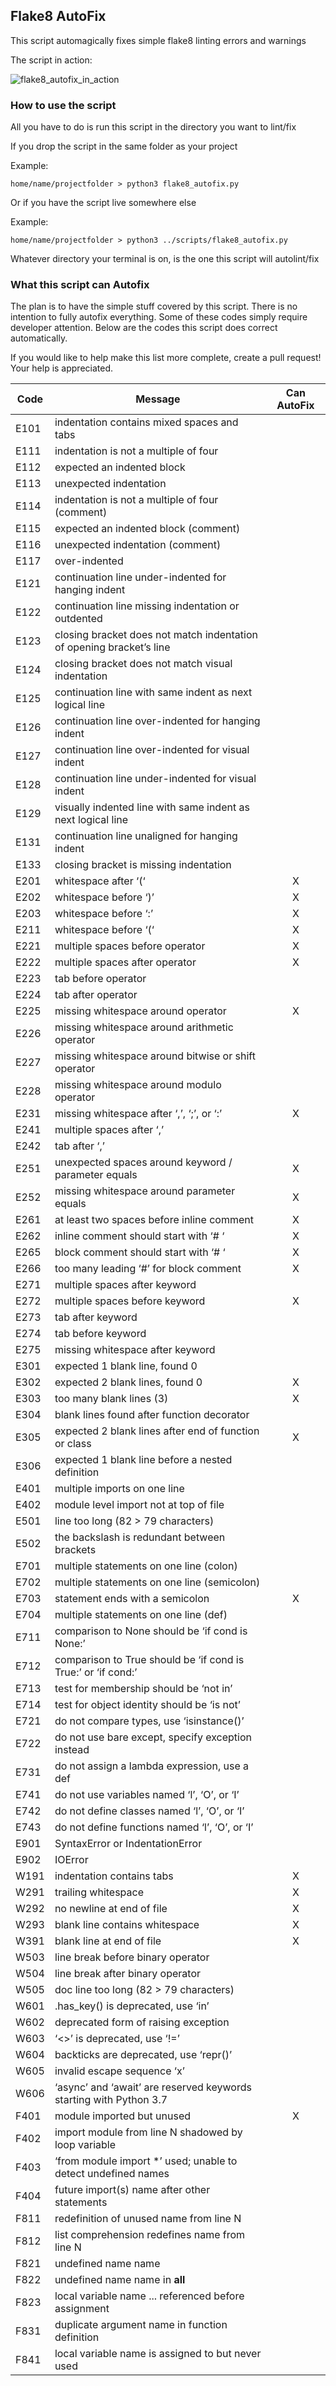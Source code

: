 ## Flake8 AutoFix

This script automagically fixes simple flake8 linting errors and warnings

The script in action:

![flake8_autofix_in_action](https://media.discordapp.net/attachments/564872937455484928/605790338451243058/autolintfix.gif)


### How to use the script

All you have to do is run this script in the directory you want to lint/fix

If you drop the script in the same folder as your project

Example:
```
home/name/projectfolder > python3 flake8_autofix.py
```

Or if you have the script live somewhere else

Example:
```
home/name/projectfolder > python3 ../scripts/flake8_autofix.py
```


Whatever directory your terminal is on, is the one this script will autolint/fix

### What this script can Autofix

The plan is to have the simple stuff covered by this script. There is no intention to fully autofix everything.
Some of these codes simply require developer attention. Below are the codes this script does correct automatically.

If you would like to help make this list more complete, create a pull request! Your help is appreciated.


| Code | Message                                                              | Can AutoFix |
|------|----------------------------------------------------------------------|:-----------:|
| E101 | indentation contains mixed spaces and tabs                           |             |
| E111 | indentation is not a multiple of four                                |             |
| E112 | expected an indented block                                           |             |
| E113 | unexpected indentation                                               |             |
| E114 | indentation is not a multiple of four (comment)                      |             |
| E115 | expected an indented block (comment)                                 |             |
| E116 | unexpected indentation (comment)                                     |             |
| E117 | over-indented                                                        |             |
| E121 | continuation line under-indented for hanging indent                  |             |
| E122 | continuation line missing indentation or outdented                   |             |
| E123 | closing bracket does not match indentation of opening bracket’s line |             |
| E124 | closing bracket does not match visual indentation                    |             |
| E125 | continuation line with same indent as next logical line              |             |
| E126 | continuation line over-indented for hanging indent                   |             |
| E127 | continuation line over-indented for visual indent                    |             |
| E128 | continuation line under-indented for visual indent                   |             |
| E129 | visually indented line with same indent as next logical line         |             |
| E131 | continuation line unaligned for hanging indent                       |             |
| E133 | closing bracket is missing indentation                               |             |
| E201 | whitespace after ‘(‘                                                 |      X      |
| E202 | whitespace before ‘)’                                                |      X      |
| E203 | whitespace before ‘:’                                                |      X      |
| E211 | whitespace before ‘(‘                                                |      X      |
| E221 | multiple spaces before operator                                      |      X      |
| E222 | multiple spaces after operator                                       |      X      |
| E223 | tab before operator                                                  |             |
| E224 | tab after operator                                                   |             |
| E225 | missing whitespace around operator                                   |      X      |
| E226 | missing whitespace around arithmetic operator                        |             |
| E227 | missing whitespace around bitwise or shift operator                  |             |
| E228 | missing whitespace around modulo operator                            |             |
| E231 | missing whitespace after ‘,’, ‘;’, or ‘:’                            |      X      |
| E241 | multiple spaces after ‘,’                                            |             |
| E242 | tab after ‘,’                                                        |             |
| E251 | unexpected spaces around keyword / parameter equals                  |      X      |
| E252 | missing whitespace around parameter equals                           |      X      |
| E261 | at least two spaces before inline comment                            |      X      |
| E262 | inline comment should start with ‘# ‘                                |      X      |
| E265 | block comment should start with ‘# ‘                                 |      X      |
| E266 | too many leading ‘#’ for block comment                               |      X      |
| E271 | multiple spaces after keyword                                        |             |
| E272 | multiple spaces before keyword                                       |      X      |
| E273 | tab after keyword                                                    |             |
| E274 | tab before keyword                                                   |             |
| E275 | missing whitespace after keyword                                     |             |
| E301 | expected 1 blank line, found 0                                       |             |
| E302 | expected 2 blank lines, found 0                                      |      X      |
| E303 | too many blank lines (3)                                             |      X      |
| E304 | blank lines found after function decorator                           |             |
| E305 | expected 2 blank lines after end of function or class                |      X      |
| E306 | expected 1 blank line before a nested definition                     |             |
| E401 | multiple imports on one line                                         |             |
| E402 | module level import not at top of file                               |             |
| E501 | line too long (82 > 79 characters)                                   |             |
| E502 | the backslash is redundant between brackets                          |             |
| E701 | multiple statements on one line (colon)                              |             |
| E702 | multiple statements on one line (semicolon)                          |             |
| E703 | statement ends with a semicolon                                      |      X      |
| E704 | multiple statements on one line (def)                                |             |
| E711 | comparison to None should be ‘if cond is None:’                      |             |
| E712 | comparison to True should be ‘if cond is True:’ or ‘if cond:’        |             |
| E713 | test for membership should be ‘not in’                               |             |
| E714 | test for object identity should be ‘is not’                          |             |
| E721 | do not compare types, use ‘isinstance()’                             |             |
| E722 | do not use bare except, specify exception instead                    |             |
| E731 | do not assign a lambda expression, use a def                         |             |
| E741 | do not use variables named ‘l’, ‘O’, or ‘I’                          |             |
| E742 | do not define classes named ‘l’, ‘O’, or ‘I’                         |             |
| E743 | do not define functions named ‘l’, ‘O’, or ‘I’                       |             |
| E901 | SyntaxError or IndentationError                                      |             |
| E902 | IOError                                                              |             |
| W191 | indentation contains tabs                                            |      X      |
| W291 | trailing whitespace                                                  |      X      |
| W292 | no newline at end of file                                            |      X      |
| W293 | blank line contains whitespace                                       |      X      |
| W391 | blank line at end of file                                            |      X      |
| W503 | line break before binary operator                                    |             |
| W504 | line break after binary operator                                     |             |
| W505 | doc line too long (82 > 79 characters)                               |             |
| W601 | .has_key() is deprecated, use ‘in’                                   |             |
| W602 | deprecated form of raising exception                                 |             |
| W603 | ‘<>’ is deprecated, use ‘!=’                                         |             |
| W604 | backticks are deprecated, use ‘repr()’                               |             |
| W605 | invalid escape sequence ‘x’                                          |             |
| W606 | ‘async’ and ‘await’ are reserved keywords starting with Python 3.7   |             |
| F401 | module imported but unused                                           |      X      |
| F402 | import module from line N shadowed by loop variable                  |             |
| F403 | ‘from module import *’ used; unable to detect undefined names        |             |
| F404 | future import(s) name after other statements                         |             |
| F811 | redefinition of unused name from line N                              |             |
| F812 | list comprehension redefines name from line N                        |             |
| F821 | undefined name name                                                  |             |
| F822 | undefined name name in __all__                                       |             |
| F823 | local variable name ... referenced before assignment                 |             |
| F831 | duplicate argument name in function definition                       |             |
| F841 | local variable name is assigned to but never used                    |             |

